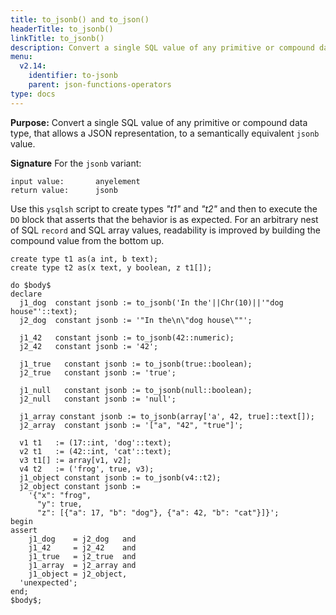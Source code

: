 ```yaml
---
title: to_jsonb() and to_json()
headerTitle: to_jsonb()
linkTitle: to_jsonb()
description: Convert a single SQL value of any primitive or compound data type, that allows a JSON representation, to a semantically equivalent jsonb value.
menu:
  v2.14:
    identifier: to-jsonb
    parent: json-functions-operators
type: docs
---
```


**Purpose:** Convert a single SQL value of any primitive or compound data type, that allows a JSON representation, to a semantically equivalent `jsonb` value.

**Signature** For the `jsonb` variant:

```
input value:       anyelement
return value:      jsonb
```

Use this `ysqlsh` script to create types _"t1"_ and _"t2"_ and then to execute the `DO` block that asserts that the behavior is as expected. For an arbitrary nest of SQL `record` and SQL array values, readability is improved by building the compound value from the bottom up.

```plpgsql
create type t1 as(a int, b text);
create type t2 as(x text, y boolean, z t1[]);

do $body$
declare
  j1_dog  constant jsonb := to_jsonb('In the'||Chr(10)||'"dog house"'::text);
  j2_dog  constant jsonb := '"In the\n\"dog house\""';

  j1_42   constant jsonb := to_jsonb(42::numeric);
  j2_42   constant jsonb := '42';

  j1_true   constant jsonb := to_jsonb(true::boolean);
  j2_true   constant jsonb := 'true';

  j1_null   constant jsonb := to_jsonb(null::boolean);
  j2_null   constant jsonb := 'null';

  j1_array constant jsonb := to_jsonb(array['a', 42, true]::text[]);
  j2_array  constant jsonb := '["a", "42", "true"]';

  v1 t1   := (17::int, 'dog'::text);
  v2 t1   := (42::int, 'cat'::text);
  v3 t1[] := array[v1, v2];
  v4 t2   := ('frog', true, v3);
  j1_object constant jsonb := to_jsonb(v4::t2);
  j2_object constant jsonb :=
    '{"x": "frog",
      "y": true,
      "z": [{"a": 17, "b": "dog"}, {"a": 42, "b": "cat"}]}';
begin
assert
    j1_dog    = j2_dog   and
    j1_42     = j2_42    and
    j1_true   = j2_true  and
    j1_array  = j2_array and
    j1_object = j2_object,
  'unexpected';
end;
$body$;
```
